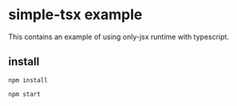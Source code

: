 # simple-tsx example
This contains an example of using only-jsx runtime with typescript.

## install

```npm install```

```npm start```
